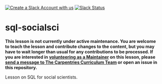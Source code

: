 [![Create a Slack Account with us](https://img.shields.io/badge/Create_Slack_Account-The_Carpentries-071159.svg)](https://swc-slack-invite.herokuapp.com/)
[![Slack Status](https://img.shields.io/badge/Slack_Channel-dc--socsci--sql-E01563.svg)](https://swcarpentry.slack.com/messages/C9Y6QJZ8F)

# sql-socialsci

**This lesson is not currently under active maintenance. You are welcome to teach the lesson and contribute changes to the content, but you may have to wait longer than usual for any contributions to be processed. If you are interested in [volunteering as a Maintainer](https://docs.carpentries.org/topic_folders/maintainers/maintainers.html) on this lesson, please [send a message to The Carpentries Curriculum Team](mailto:team@carpentries.org) or open an issue in this repository.**

Lesson on SQL for social scientists.
